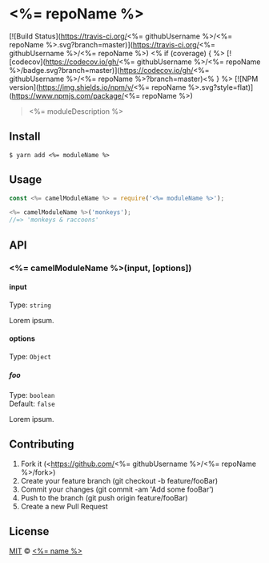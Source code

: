 # <%= repoName %>

[![Build Status](https://travis-ci.org/<%= githubUsername %>/<%= repoName %>.svg?branch=master)](https://travis-ci.org/<%= githubUsername %>/<%= repoName %>) <% if (coverage) { %> [![codecov](https://codecov.io/gh/<%= githubUsername %>/<%= repoName %>/badge.svg?branch=master)](https://codecov.io/gh/<%= githubUsername %>/<%= repoName %>?branch=master)<% } %> [![NPM version](https://img.shields.io/npm/v/<%= repoName %>.svg?style=flat)](https://www.npmjs.com/package/<%= repoName %>)

> <%= moduleDescription %>

## Install

```
$ yarn add <%= moduleName %>
```

## Usage

```js
const <%= camelModuleName %> = require('<%= moduleName %>');

<%= camelModuleName %>('monkeys');
//=> 'monkeys & raccoons'
```

## API

### <%= camelModuleName %>(input, [options])

#### input

Type: `string`

Lorem ipsum.

#### options

Type: `Object`

##### foo

Type: `boolean`<br>
Default: `false`

Lorem ipsum.

## Contributing

1. Fork it (<https://github.com/<%= githubUsername %>/<%= repoName %>/fork>)
2. Create your feature branch (git checkout -b feature/fooBar)
3. Commit your changes (git commit -am 'Add some fooBar')
4. Push to the branch (git push origin feature/fooBar)
5. Create a new Pull Request

## License

[MIT](./license) © [<%= name %>](<%= website %>)
